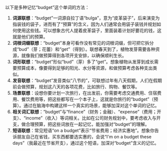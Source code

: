 以下是多种记忆“budget”这个单词的方法：
1. **词源联想**：“budget”一词源自拉丁语“bulga”，意为“皮革袋子”，后来演变为指装钱的袋子，进而有了“预算”的含义，因为人们通常会用袋子装钱并规划如何使用这些钱。可以想象古代人提着皮革袋子，里面装着计划好要花的钱，这就是他们的预算。 
2. **词根词缀联想**：“budget”本身可看作没有常见的词根词缀，但可把它拆分成“bud”（芽；花蕾）和“get”（得到）。联想春天到了，植物发芽需要各种资源，就像我们做预算得到各项开支安排，以确保顺利生长。
3. **词形联想**：“budget”形似“bud”（芽）多了“get”。想象植物从发芽到成长需要预算成本，像要得到足够的阳光、水分等资源，和做预算考虑各种支出类似。 
4. **发音联想**：“budget”发音类似“八节的”，可联想过年有八天假期，人们在假期前会做预算，规划这八天的各项花费，比如旅行、购物、餐饮等。 
5. **场景联想**：设想你要计划一次旅行，在出发前，你需要考虑交通费用、住宿费用、餐饮费用等，把这些都写在一个本子上，这就是你旅行的“budget”（预算）。通过在脑海中构建这样一个真实的场景，能够加深对这个单词的记忆。 
6. **相关词汇联想**：“budget”与“finance”（财务；金融）、“expense”（费用；开支）、“income”（收入）等词相关。比如在公司财务规划中，要考虑收入与开支，做合理预算，把这些词放在一起记忆，能加强对“budget”的理解。 
7. **短语联想**：常见短语“on a budget”表示“节省费用；经济实惠地”。想象你告诉朋友自己在省钱，买东西都要选实惠的，会说“I'm on a budget these days”（我最近在节省开支），通过这个短语，加深对“budget”含义的记忆。 